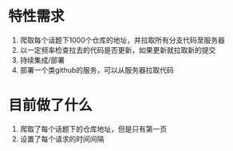 # 特性需求
1. 爬取每个话题下1000个仓库的地址，并拉取所有分支代码至服务器
2. 以一定频率检查拉去的代码是否更新，如果更新就拉取新的提交
3. 持续集成/部署
4. 部署一个类github的服务，可以从服务器拉取代码

# 目前做了什么
1. 爬取了每个话题下的仓库地址，但是只有第一页
2. 设置了每个请求的时间间隔